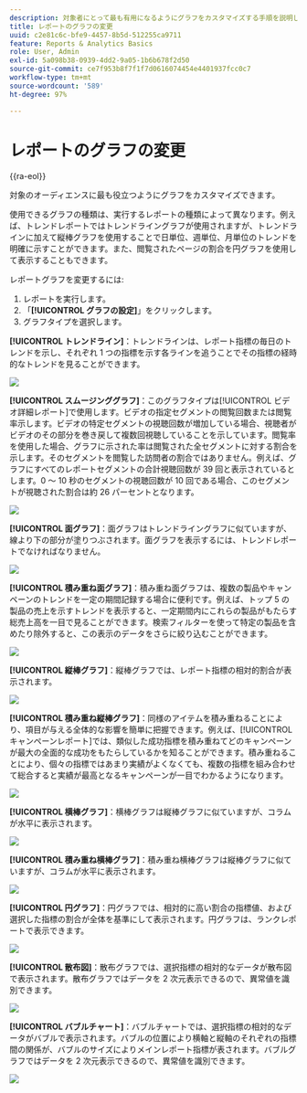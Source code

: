 ```yaml
---
description: 対象者にとって最も有用になるようにグラフをカスタマイズする手順を説明します。
title: レポートのグラフの変更
uuid: c2e81c6c-bfe9-4457-8b5d-512255ca9711
feature: Reports & Analytics Basics
role: User, Admin
exl-id: 5a098b38-0939-4dd2-9a05-1b6b678f2d50
source-git-commit: ce7f953b8f7f1f7d0616074454e4401937fcc0c7
workflow-type: tm+mt
source-wordcount: '589'
ht-degree: 97%

---
```


# レポートのグラフの変更

{{ra-eol}}

対象のオーディエンスに最も役立つようにグラフをカスタマイズできます。

使用できるグラフの種類は、実行するレポートの種類によって異なります。例えば、トレンドレポートではトレンドライングラフが使用されますが、トレンドラインに加えて縦棒グラフを使用することで日単位、週単位、月単位のトレンドを明確に示すことができます。また、閲覧されたページの割合を円グラフを使用して表示することもできます。

レポートグラフを変更するには:

1. レポートを実行します。
1.  「**[!UICONTROL グラフの設定]**」をクリックします。
1.  グラフタイプを選択します。

   **[!UICONTROL トレンドライン]**：トレンドラインは、レポート指標の毎日のトレンドを示し、それぞれ 1 つの指標を示す各ラインを追うことでその指標の経時的なトレンドを見ることができます。

   ![](assets/graph_trend_line.png)

   **[!UICONTROL スムージンググラフ]**：このグラフタイプは[!UICONTROL ビデオ詳細レポート]で使用します。ビデオの指定セグメントの閲覧回数または閲覧率示します。ビデオの特定セグメントの視聴回数が増加している場合、視聴者がビデオのその部分を巻き戻して複数回視聴していることを示しています。閲覧率を使用した場合、グラフに示された率は閲覧された全セグメントに対する割合を示します。そのセグメントを閲覧した訪問者の割合ではありません。例えば、グラフにすべてのレポートセグメントの合計視聴回数が 39 回と表示されているとします。0 ～ 10 秒のセグメントの視聴回数が 10 回である場合、このセグメントが視聴された割合は約 26 パーセントとなります。

   ![](assets/graph_smooth_line.png)

   **[!UICONTROL 面グラフ]**：面グラフはトレンドライングラフに似ていますが、線より下の部分が塗りつぶされます。面グラフを表示するには、トレンドレポートでなければなりません。

   ![](assets/graph_area.png)

   **[!UICONTROL 積み重ね面グラフ]**：積み重ね面グラフは、複数の製品やキャンペーンのトレンドを一定の期間記録する場合に便利です。例えば、トップ 5 の製品の売上を示すトレンドを表示すると、一定期間内にこれらの製品がもたらす総売上高を一目で見ることができます。検索フィルターを使って特定の製品を含めたり除外すると、この表示のデータをさらに絞り込むことができます。

   ![](assets/graph_stacked_area.png)

   **[!UICONTROL 縦棒グラフ]**：縦棒グラフでは、レポート指標の相対的割合が表示されます。

   ![](assets/graph_vertical_bars.png)

   **[!UICONTROL 積み重ね縦棒グラフ]**：同様のアイテムを積み重ねることにより、項目が与える全体的な影響を簡単に把握できます。例えば、[!UICONTROL キャンペーンレポート]では、類似した成功指標を積み重ねてどのキャンペーンが最大の全面的な成功をもたらしているかを知ることができます。積み重ねることにより、個々の指標ではあまり実績がよくなくても、複数の指標を組み合わせて総合すると実績が最高となるキャンペーンが一目でわかるようになります。

   ![](assets/graph_stacked_vertical.png)

   **[!UICONTROL 横棒グラフ]**：横棒グラフは縦棒グラフに似ていますが、コラムが水平に表示されます。

   ![](assets/graph_horizontal_bar.png)

   **[!UICONTROL 積み重ね横棒グラフ]**：積み重ね横棒グラフは縦棒グラフに似ていますが、コラムが水平に表示されます。

   ![](assets/graph_stacked_horizontal.png)

   **[!UICONTROL 円グラフ]**：円グラフでは、相対的に高い割合の指標値、および選択した指標の割合が全体を基準にして表示されます。円グラフは、ランクレポートで表示できます。

   ![](assets/graph_pie.png)

   **[!UICONTROL 散布図]**：散布グラフでは、選択指標の相対的なデータが散布図で表示されます。散布グラフではデータを 2 次元表示できるので、異常値を識別できます。

   ![](assets/graph_scatter.png)

   **[!UICONTROL バブルチャート]**：バブルチャートでは、選択指標の相対的なデータがバブルで表示されます。バブルの位置により横軸と縦軸のそれぞれの指標間の関係が、バブルのサイズによりメインレポート指標が表されます。バブルグラフではデータを 2 次元表示できるので、異常値を識別できます。

   ![](assets/graph_bubble.png)
